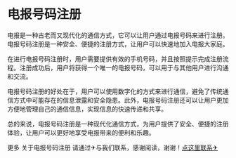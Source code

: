 # 电报号码注册

电报是一种古老而又现代化的通信方式，它可以让用户通过电报号码来进行注册。电报号码注册是一种安全、便捷的注册方式，让用户可以快速地加入电报大家庭。

在进行电报号码注册时，用户需要提供有效的手机号码，并且按照提示完成注册流程。注册成功后，用户将获得一个唯一的电报号码，可以用于与其他用户进行沟通和交流。

电报号码注册的好处在于，用户可以使用数字化的方式来进行通信，避免了传统通信方式中可能存在的信息泄露和安全隐患。此外，电报号码注册还可以让用户更加方便地管理自己的通信信息，实现信息的快速传递和共享。

总的来说，电报号码注册是一种现代化通信方式，为用户提供了安全、便捷的注册体验，让用户可以更好地享受电报带来的便利和乐趣。

更多 关于电报号码注册 请通过✈与我们联系，感谢阅读，谢谢！[点这里联系✈](https://t.me/lm66bot)